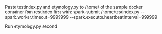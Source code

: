 Paste testindex.py and etymology.py to /home/ of the sample docker container
Run testindex first with:
spark-submit /home/testindex.py --spark.worker.timeout=9999999 --spark.executor.heartbeatInterval=999999

Run etymology.py second